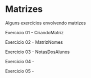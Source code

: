 # Matrizes
Alguns exercícios envolvendo matrizes


Exercicio 01 - CriandoMatriz

Exercicio 02 - MatrizNomes

Exercicio 03 - NotasDosAlunos

Exercicio 04 - 

Exercicio 05 - 
